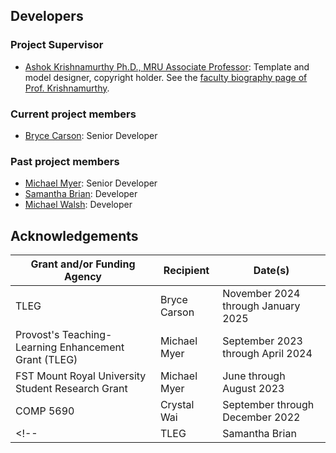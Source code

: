 ## Developers
### Project Supervisor
- [Ashok Krishnamurthy Ph.D., MRU Associate Professor](https://github.com/ashokkrish): Template and model designer, copyright holder. See the [faculty biography page of Prof. Krishnamurthy](https://www.mtroyal.ca/ProgramsCourses/FacultiesSchoolsCentres/ScienceTechnology/Departments/MathematicsComputing/Faculty/akrishnamurthy.htm).

### Current project members
- [Bryce Carson](https://github.com/bryce-carson): Senior Developer

### Past project members
- [Michael Myer](https://github.com/m-myer): Senior Developer
- [Samantha Brian](https://github.com/samantha-v-brian): Developer
- [Michael Walsh](https://github.com/mwals360): Developer

<!-- ## Financial support of the development of CougarStats**  -->

## Acknowledgements
| Grant and/or Funding Agency | Recipient | Date(s) |
|--------|--------|--------|
| TLEG | Bryce Carson | November 2024 through January 2025 |
| Provost's Teaching-Learning Enhancement Grant (TLEG) | Michael Myer | September 2023 through April 2024 |
| FST Mount Royal University Student Research Grant | Michael Myer | June through August 2023 |
| COMP 5690 | Crystal Wai | September through December 2022 |
<!-- | TLEG | Samantha Brian | January 2025 |  -->

<!-- CougarStats is partially-derived from the senior project coursework of Crystal Wai, completed in Fall 2022 ([Mount Royal University _COMP 5690: Senior Computer Science Project_](https://catalog.mtroyal.ca/preview_course.php?catoid=26&coid=40800&print)).   -->
